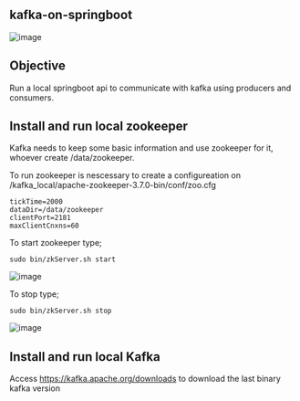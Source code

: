 ## kafka-on-springboot
![image](https://user-images.githubusercontent.com/42948627/148816729-9348793a-1b49-4d09-bb11-f1e1ad26cd20.png)

## Objective
Run a local springboot api to communicate with kafka using producers and consumers.

## Install and run local zookeeper
Kafka needs to keep some basic information and use zookeeper for it, whoever create /data/zookeeper.

To run zookeeper is nescessary to create a configureation on /kafka_local/apache-zookeeper-3.7.0-bin/conf/zoo.cfg

```
tickTime=2000
dataDir=/data/zookeeper
clientPort=2181
maxClientCnxns=60
```

To start zookeeper type;

```
sudo bin/zkServer.sh start
```
![image](https://user-images.githubusercontent.com/42948627/148829764-9a2aa3d8-ed02-4f4c-9357-078886562f2a.png)

To stop type;

```
sudo bin/zkServer.sh stop
```

![image](https://user-images.githubusercontent.com/42948627/148829870-dad506c4-c02f-4742-aea3-d4ca9334e54d.png)


## Install and run local Kafka
Access https://kafka.apache.org/downloads to download the last binary kafka version
